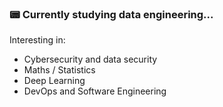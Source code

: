 ### 📟 Currently studying data engineering... 

Interesting in:
- Cybersecurity and data security
- Maths / Statistics
- Deep Learning
- DevOps and Software Engineering
